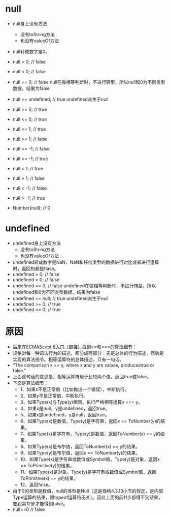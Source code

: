 # null
* null身上没有方法
    - 没有toString方法
    - 也没有valueOf方法
* null转成数字是0。
* null > 0; // false
* null < 0; // false
* null == 0; // false null在做相等判断时，不进行转型，所以null和0为不同类型数据，结果为false
* null == undefined; // true undefined派生于null
* null >= 0; // true
* null <= 0; // true

* null <= 1; // true
* null >= 1; // false
* null <= -1; // false
* null >= -1; // true

* null < 1; // true
* null > 1; // false
* null < -1; // false
* null > -1; // true

* Number(null); // 0

# undefined
* undefined身上没有方法
    - 没有toString方法
    - 也没有valueOf方法
* undefined转成数字是NaN，NaN和任何类型的数据进行对比或者进行运算时，返回的都是flase。
* undefined > 0; // false
* undefined < 0; // false
* undefined == 0; // false undefined在做相等判断时，不进行转型，所以undefined和0为不同类型数据，结果为false
* undefined == null; // true undefined派生于null
* undefined >= 0; // true
* undefined <= 0; // true

# 原因
* 后来在[ECMAScript 6入门（链接）](http://es6.ruanyifeng.com/?search=%E9%80%97%E5%8F%B7&x=4&y=9#docs/spec)找到==和===的算法细节：
* 规格对每一种语法行为的描述，都分成两部分：先是总体的行为描述，然后是实现的算法细节。相等运算符的总体描述，只有一句话。
* “The comparison x == y, where x and y are values, producestrue or false.”
* 上面这句话的意思是，相等运算符用于比较两个值，返回true或false。
* 下面是算法细节：
    - 1、如果x不是正常值（比如抛出一个错误），中断执行。
    - 2、如果y不是正常值，中断执行。
    - 3、如果Type(x)与Type(y)相同，执行严格相等运算x === y。
    - 4、如果x是null，y是undefined，返回true。
    - 5、如果x是undefined，y是null，返回true。
    - 6、如果Type(x)是数值，Type(y)是字符串，返回x == ToNumber(y)的结果。
    - 7、如果Type(x)是字符串，Type(y)是数值，返回ToNumber(x) == y的结果。
    - 8、如果Type(x)是布尔值，返回ToNumber(x) == y的结果。
    - 9、如果Type(y)是布尔值，返回x == ToNumber(y)的结果。
    - 10、如果Type(x)是字符串或数值或Symbol值，Type(y)是对象，返回x == ToPrimitive(y)的结果。
    - 11、如果Type(x)是对象，Type(y)是字符串或数值或Symbol值，返回ToPrimitive(x) == y的结果。
    - 12、返回false。
* 由于0的类型是数值，null的类型是Null（这是规格4.3.13小节的规定，是内部Type运算的结果，跟typeof运算符无关）。因此上面的前11步都得不到结果，要到第12步才能得到false。
* null==0 // false
